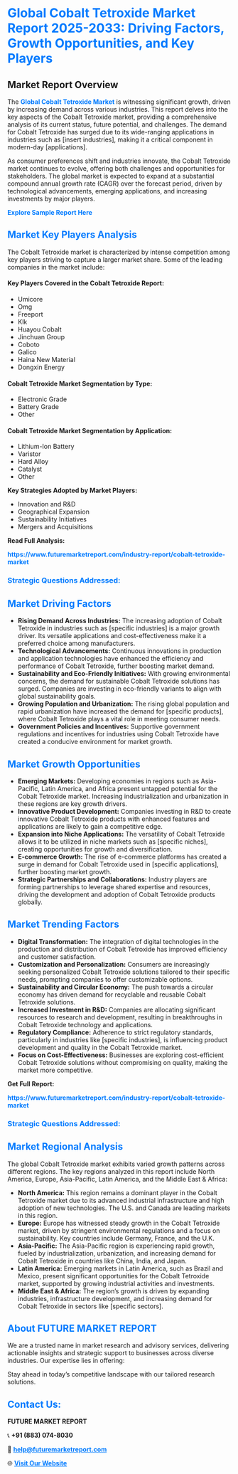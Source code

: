 <h1 style="color: #007BFF;">Global Cobalt Tetroxide Market Report 2025-2033: Driving Factors, Growth Opportunities, and Key Players</h1>

<section id="overview">
<h2>Market Report Overview</h2>
<p>The <a href="https://www.futuremarketreport.com/industry-report/cobalt-tetroxide-market" style="color: #007BFF; text-decoration: none;"><strong>Global Cobalt Tetroxide Market</strong></a> is witnessing significant growth, driven by increasing demand across various industries. This report delves into the key aspects of the Cobalt Tetroxide market, providing a comprehensive analysis of its current status, future potential, and challenges. The demand for Cobalt Tetroxide has surged due to its wide-ranging applications in industries such as [insert industries], making it a critical component in modern-day [applications].</p>
<p>As consumer preferences shift and industries innovate, the Cobalt Tetroxide market continues to evolve, offering both challenges and opportunities for stakeholders. The global market is expected to expand at a substantial compound annual growth rate (CAGR) over the forecast period, driven by technological advancements, emerging applications, and increasing investments by major players.</p>
</section>

<section id="overview">
<p><a href="https://www.futuremarketreport.com/request-sample/reportId=30589" style="color: #007BFF; text-decoration: none;"><strong>Explore Sample Report Here</strong></a></p>
</section>

<section id="key-players">
<h2 style="color: #007BFF;">Market Key Players Analysis</h2>
<p>The Cobalt Tetroxide market is characterized by intense competition among key players striving to capture a larger market share. Some of the leading companies in the market include:</p>
<h4>Key Players Covered in the Cobalt Tetroxide Report:</h4>
<ul><li>Umicore</li><li>Omg</li><li>Freeport</li><li>Klk</li><li>Huayou Cobalt</li><li>Jinchuan Group</li><li>Coboto</li><li>Galico</li><li>Haina New Material</li><li>Dongxin Energy</li></ul>
<h4>Cobalt Tetroxide Market Segmentation by Type:</h4>
<ul><li>Electronic Grade</li><li>Battery Grade</li><li>Other</li></ul>

<h4>Cobalt Tetroxide Market Segmentation by Application:</h4>
<ul><li>Lithium-Ion Battery</li><li>Varistor</li><li>Hard Alloy</li><li>Catalyst</li><li>Other</li></ul>
<p><strong>Key Strategies Adopted by Market Players:</strong></p>
<ul>
<li>Innovation and R&D</li>
<li>Geographical Expansion</li>
<li>Sustainability Initiatives</li>
<li>Mergers and Acquisitions</li>
</ul>
</section>

<section>
<p><strong>Read Full Analysis: </strong></p><a href="https://www.futuremarketreport.com/industry-report/cobalt-tetroxide-market" style="color: #007BFF; text-decoration: none;"><strong>https://www.futuremarketreport.com/industry-report/cobalt-tetroxide-market</strong></a>
<h3 style="color: #007BFF;">Strategic Questions Addressed:</h3>
</section>

<section id="driving-factors">
<h2 style="color: #007BFF;">Market Driving Factors</h2>
<ul>
<li><strong>Rising Demand Across Industries:</strong> The increasing adoption of Cobalt Tetroxide in industries such as [specific industries] is a major growth driver. Its versatile applications and cost-effectiveness make it a preferred choice among manufacturers.</li>
<li><strong>Technological Advancements:</strong> Continuous innovations in production and application technologies have enhanced the efficiency and performance of Cobalt Tetroxide, further boosting market demand.</li>
<li><strong>Sustainability and Eco-Friendly Initiatives:</strong> With growing environmental concerns, the demand for sustainable Cobalt Tetroxide solutions has surged. Companies are investing in eco-friendly variants to align with global sustainability goals.</li>
<li><strong>Growing Population and Urbanization:</strong> The rising global population and rapid urbanization have increased the demand for [specific products], where Cobalt Tetroxide plays a vital role in meeting consumer needs.</li>
<li><strong>Government Policies and Incentives:</strong> Supportive government regulations and incentives for industries using Cobalt Tetroxide have created a conducive environment for market growth.</li>
</ul>
</section>

<section id="growth-opportunities">
<h2 style="color: #007BFF;">Market Growth Opportunities</h2>
<ul>
<li><strong>Emerging Markets:</strong> Developing economies in regions such as Asia-Pacific, Latin America, and Africa present untapped potential for the Cobalt Tetroxide market. Increasing industrialization and urbanization in these regions are key growth drivers.</li>
<li><strong>Innovative Product Development:</strong> Companies investing in R&D to create innovative Cobalt Tetroxide products with enhanced features and applications are likely to gain a competitive edge.</li>
<li><strong>Expansion into Niche Applications:</strong> The versatility of Cobalt Tetroxide allows it to be utilized in niche markets such as [specific niches], creating opportunities for growth and diversification.</li>
<li><strong>E-commerce Growth:</strong> The rise of e-commerce platforms has created a surge in demand for Cobalt Tetroxide used in [specific applications], further boosting market growth.</li>
<li><strong>Strategic Partnerships and Collaborations:</strong> Industry players are forming partnerships to leverage shared expertise and resources, driving the development and adoption of Cobalt Tetroxide products globally.</li>
</ul>
</section>

<section id="trending-factors">
<h2 style="color: #007BFF;">Market Trending Factors</h2>
<ul>
<li><strong>Digital Transformation:</strong> The integration of digital technologies in the production and distribution of Cobalt Tetroxide has improved efficiency and customer satisfaction.</li>
<li><strong>Customization and Personalization:</strong> Consumers are increasingly seeking personalized Cobalt Tetroxide solutions tailored to their specific needs, prompting companies to offer customizable options.</li>
<li><strong>Sustainability and Circular Economy:</strong> The push towards a circular economy has driven demand for recyclable and reusable Cobalt Tetroxide solutions.</li>
<li><strong>Increased Investment in R&D:</strong> Companies are allocating significant resources to research and development, resulting in breakthroughs in Cobalt Tetroxide technology and applications.</li>
<li><strong>Regulatory Compliance:</strong> Adherence to strict regulatory standards, particularly in industries like [specific industries], is influencing product development and quality in the Cobalt Tetroxide market.</li>
<li><strong>Focus on Cost-Effectiveness:</strong> Businesses are exploring cost-efficient Cobalt Tetroxide solutions without compromising on quality, making the market more competitive.</li>
</ul>
</section>

<section>
<p><strong>Get Full Report: </strong></p><a href="https://www.futuremarketreport.com/industry-report/cobalt-tetroxide-market" style="color: #007BFF; text-decoration: none;"><strong>https://www.futuremarketreport.com/industry-report/cobalt-tetroxide-market</strong></a>
<h3 style="color: #007BFF;">Strategic Questions Addressed:</h3>
</section>


<section id="regional-analysis">
<h2 style="color: #007BFF;">Market Regional Analysis</h2>
<p>The global Cobalt Tetroxide market exhibits varied growth patterns across different regions. The key regions analyzed in this report include North America, Europe, Asia-Pacific, Latin America, and the Middle East & Africa:</p>
<ul>
<li><strong>North America:</strong> This region remains a dominant player in the Cobalt Tetroxide market due to its advanced industrial infrastructure and high adoption of new technologies. The U.S. and Canada are leading markets in this region.</li>
<li><strong>Europe:</strong> Europe has witnessed steady growth in the Cobalt Tetroxide market, driven by stringent environmental regulations and a focus on sustainability. Key countries include Germany, France, and the U.K.</li>
<li><strong>Asia-Pacific:</strong> The Asia-Pacific region is experiencing rapid growth, fueled by industrialization, urbanization, and increasing demand for Cobalt Tetroxide in countries like China, India, and Japan.</li>
<li><strong>Latin America:</strong> Emerging markets in Latin America, such as Brazil and Mexico, present significant opportunities for the Cobalt Tetroxide market, supported by growing industrial activities and investments.</li>
<li><strong>Middle East & Africa:</strong> The region’s growth is driven by expanding industries, infrastructure development, and increasing demand for Cobalt Tetroxide in sectors like [specific sectors].</li>
</ul>
</section>

<footer>
<h2 style="color: #007BFF;">About FUTURE MARKET REPORT</h2>
<p>We are a trusted name in market research and advisory services, delivering actionable insights and strategic support to businesses across diverse industries. Our expertise lies in offering:</p>

<p>Stay ahead in today’s competitive landscape with our tailored research solutions.</p>

<h2 style="color: #007BFF;">Contact Us:</h2>
<p><strong>FUTURE MARKET REPORT</strong></p>
<p>📞 <strong>+91 (883) 074-8030</strong></p>
<p>📧 <strong><a href="mailto:help@futuremarketreport.com" style="color: #007BFF;">help@futuremarketreport.com</a></strong></p>
<p>🌐 <strong><a href="https://www.futuremarketreport.com/" style="color: #007BFF;">Visit Our Website</a></strong></p>
</footer>